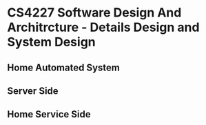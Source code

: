 # CS4227  Software Design And Architrcture - Details Design and System Design
<h2>Home Automated System</h2>

## Server Side

## Home Service Side
